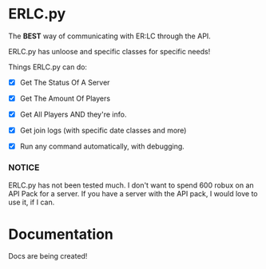 # ERLC.py
The **BEST** way of communicating with ER:LC through the API.

ERLC.py has unloose and specific classes for specific needs!

Things ERLC.py can do:
- [x] Get The Status Of A Server
- [x] Get The Amount Of Players
- [x] Get All Players AND they're info.
- [x] Get join logs (with specific date classes and more)
- [x] Run any command automatically, with debugging.


### NOTICE
ERLC.py has not been tested much.
I don't want to spend 600 robux on an API Pack for a server.
If you have a server with the API pack, I would love to use it, if I can.

# Documentation
Docs are being created!
